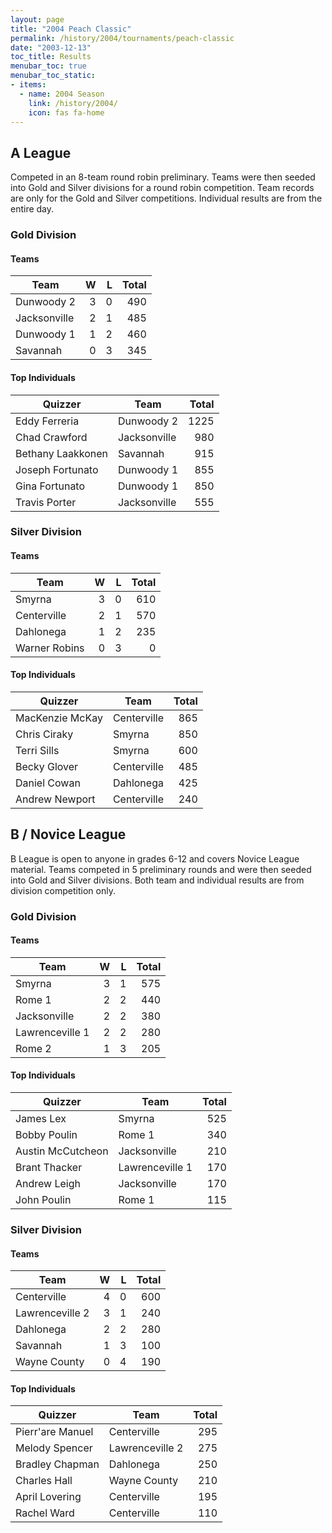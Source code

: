 ```yaml
---
layout: page
title: "2004 Peach Classic"
permalink: /history/2004/tournaments/peach-classic
date: "2003-12-13"
toc_title: Results
menubar_toc: true
menubar_toc_static:
- items:
  - name: 2004 Season
    link: /history/2004/
    icon: fas fa-home
---
```


## A League

Competed in an 8-team round robin preliminary. Teams were then seeded into Gold and Silver divisions for a round robin competition.
Team records are only for the Gold and Silver competitions. Individual results are from the entire day.

### Gold Division

#### Teams

| Team         |    W |    L | Total |
| ------------ | ---: | ---: | ----: |
| Dunwoody 2   |    3 |    0 |   490 |
| Jacksonville |    2 |    1 |   485 |
| Dunwoody 1   |    1 |    2 |   460 |
| Savannah     |    0 |    3 |   345 |

#### Top Individuals

| Quizzer           | Team         | Total |
| ----------------- | ------------ | ----: |
| Eddy Ferreria     | Dunwoody 2   |  1225 |
| Chad Crawford     | Jacksonville |   980 |
| Bethany Laakkonen | Savannah     |   915 |
| Joseph Fortunato  | Dunwoody 1   |   855 |
| Gina Fortunato    | Dunwoody 1   |   850 |
| Travis Porter     | Jacksonville |   555 |

### Silver Division

#### Teams

| Team          |    W |    L | Total |
| ------------- | ---: | ---: | ----: |
| Smyrna        |    3 |    0 |   610 |
| Centerville   |    2 |    1 |   570 |
| Dahlonega     |    1 |    2 |   235 |
| Warner Robins |    0 |    3 |     0 |

#### Top Individuals

| Quizzer         | Team        | Total |
| --------------- | ----------- | ----: |
| MacKenzie McKay | Centerville |   865 |
| Chris Ciraky    | Smyrna      |   850 |
| Terri Sills     | Smyrna      |   600 |
| Becky Glover    | Centerville |   485 |
| Daniel Cowan    | Dahlonega   |   425 |
| Andrew Newport  | Centerville |   240 |

## B / Novice League

B League is open to anyone in grades 6-12 and covers Novice League material. Teams competed in 5 preliminary rounds and were then seeded into Gold and Silver divisions.
Both team and individual results are from division competition only.

### Gold Division

#### Teams

| Team            |    W |    L | Total |
| --------------- | ---: | ---: | ----: |
| Smyrna          |    3 |    1 |   575 |
| Rome 1          |    2 |    2 |   440 |
| Jacksonville    |    2 |    2 |   380 |
| Lawrenceville 1 |    2 |    2 |   280 |
| Rome 2          |    1 |    3 |   205 |

#### Top Individuals

| Quizzer           | Team            | Total |
| ----------------- | --------------- | ----: |
| James Lex         | Smyrna          |   525 |
| Bobby Poulin      | Rome 1          |   340 |
| Austin McCutcheon | Jacksonville    |   210 |
| Brant Thacker     | Lawrenceville 1 |   170 |
| Andrew Leigh      | Jacksonville    |   170 |
| John Poulin       | Rome 1          |   115 |

### Silver Division

#### Teams

| Team            |    W |    L | Total |
| --------------- | ---: | ---: | ----: |
| Centerville     |    4 |    0 |   600 |
| Lawrenceville 2 |    3 |    1 |   240 |
| Dahlonega       |    2 |    2 |   280 |
| Savannah        |    1 |    3 |   100 |
| Wayne County    |    0 |    4 |   190 |

#### Top Individuals

| Quizzer          | Team            | Total |
| ---------------- | --------------- | ----: |
| Pierr'are Manuel | Centerville     |   295 |
| Melody Spencer   | Lawrenceville 2 |   275 |
| Bradley Chapman  | Dahlonega       |   250 |
| Charles Hall     | Wayne County    |   210 |
| April Lovering   | Centerville     |   195 |
| Rachel Ward      | Centerville     |   110 |

